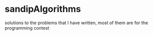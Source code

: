 # sandipAlgorithms
solutions to the problems that I have written, most of them are for the programming contest
